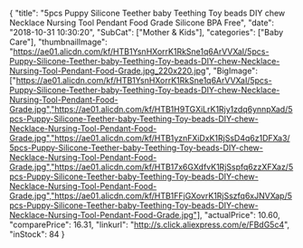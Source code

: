 {
	"title": "5pcs Puppy Silicone Teether baby Teething Toy beads DIY chew Necklace  Nursing Tool Pendant Food Grade Silicone BPA Free",
	"date": "2018-10-31 10:30:20",
	"SubCat": ["Mother & Kids"],
	"categories": ["Baby Care"],
	"thumbnailImage": "https://ae01.alicdn.com/kf/HTB1YsnHXorrK1RkSne1q6ArVVXaI/5pcs-Puppy-Silicone-Teether-baby-Teething-Toy-beads-DIY-chew-Necklace-Nursing-Tool-Pendant-Food-Grade.jpg_220x220.jpg",
	"BigImage": ["https://ae01.alicdn.com/kf/HTB1YsnHXorrK1RkSne1q6ArVVXaI/5pcs-Puppy-Silicone-Teether-baby-Teething-Toy-beads-DIY-chew-Necklace-Nursing-Tool-Pendant-Food-Grade.jpg","https://ae01.alicdn.com/kf/HTB1H9TGXiLrK1Rjy1zdq6ynnpXad/5pcs-Puppy-Silicone-Teether-baby-Teething-Toy-beads-DIY-chew-Necklace-Nursing-Tool-Pendant-Food-Grade.jpg","https://ae01.alicdn.com/kf/HTB1yznFXiDxK1RjSsD4q6z1DFXa3/5pcs-Puppy-Silicone-Teether-baby-Teething-Toy-beads-DIY-chew-Necklace-Nursing-Tool-Pendant-Food-Grade.jpg","https://ae01.alicdn.com/kf/HTB17x6GXdfvK1RjSspfq6zzXFXaz/5pcs-Puppy-Silicone-Teether-baby-Teething-Toy-beads-DIY-chew-Necklace-Nursing-Tool-Pendant-Food-Grade.jpg","https://ae01.alicdn.com/kf/HTB1FFjGXovrK1RjSszfq6xJNVXap/5pcs-Puppy-Silicone-Teether-baby-Teething-Toy-beads-DIY-chew-Necklace-Nursing-Tool-Pendant-Food-Grade.jpg"],
	"actualPrice": 10.60,
	"comparePrice": 16.31,
	"linkurl": "http://s.click.aliexpress.com/e/FBdG5c4",
	"inStock": 84
}
